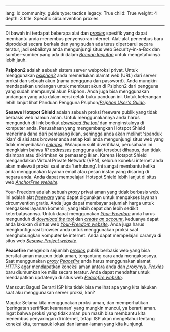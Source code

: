 

---

lang: id
community: guide
type: tactics
legacy: True
child: True
weight: 4
depth: 3
title: Specific circumvention proxies

---

Di bawah ini terdapat beberapa alat dan [*proxies*](/id/glossary#Proxy) spesifik yang dapat membantu anda menembus penyensoran internet. Alat-alat penembus baru diproduksi secara berkala dan yang sudah ada terus diperbarui secara teratur, jadi sebaiknya anda mengunjungi situs web Security-in-a-Box dan sumber-sumber yang ada di dalam [*Bacaan lanjutan*](/id/chapter_8_5) untuk mengetahuinya lebih jauh. 

**Psiphon2** adalah sebuah sistem server webproksi privat. Untuk menggunakan [*psiphon2*](http://www.psiphon.ca/) anda memerlukan alamat web (URL) dari server proksi dan sebuah akun (nama pengguna dan password). Anda mungkin mendapatkan undangan untuk membuat akun di Psiphon2 dari pengguna yang sudah mempunyai akun Psiphon. Anda juga bisa menggunakan undangan yang ada dalam versi cetak buku panduan ini. Untuk keterangan lebih lanjut lihat Panduan Pengguna Psiphon/[*Psiphon User's Guide*](https://sesawe.net/Using-psiphon-2.html).

**Sesawe Hotspot Shield** adalah sebuah proksi freeware publik yang tidak berbasis web namun aman. Untuk menggunakannya anda harus mengunduh di link berikut [*download the tool*](https://sesawe.net/Anchor-Free-Hotspot-Shield.html)  dan menginstalnya di komputer anda. Perusahaan yang mengembangkan Hotspot Shield menerima dana dari pemasang iklan, sehingga anda akan melihat ‘spanduk iklan’ di sisi atas browser anda setiap kali anda mengunjungi situs web yang tidak menyediakan [*enkripsi*](/id/glossary#Encryption).  Walaupun sulit diverifikasi, perusahaan ini mengklaim bahwa [*IP addresses*](/id/glossary#IP_address) pengguna alat tersebut dihapus, dan tidak disimpan atau dikirimkan ke pemasang iklan. Karena Hotspot Shield mengandalkan Virtual Private Network (VPN), seluruh koneksi internet anda akan melewati proksi saat anda ‘terhubung’. Ini sangat membantu ketika anda menggunakan layanan email atau pesan instan yang disaring di negara anda. Anda dapat mempelajari Hotspot Shield lebih lanjut di situs web [*AnchorFree website*](http://www.hotspotshield.com/). 
 
<!--
**Psiphon** adalah pilihan yang bagus jika anda mengenal seseorang yang suka meninggalkan komputer Windowsnya dalam keadaan menyala, bekerja, dan tersambung ke koneksi internet yang tidak mengalami penyensoran di bagian negara yang berbeda. Untuk menggunakan [*Psiphon*](/id/glossary#Psiphon), anda harus meminta orang tersebut untuk mengunduh program dari [*Civisec webpage*](http://psiphon.civisec.org/), install, buatlah sebuah akun untuk anda , dan anda akan dikirimkan [*proxy's*](/id/glossary#Proxy)  
[*IP address*](/id/glossary#IP_address) bersaman dengan 'username' dan 'password'. Ini akan memberi anda akses ke akun personal anda yang terpercaya, aman, personal, web-based circumvention [*proxy*](/id/glossary#Proxy). Sebelum menggunakannya, anda sebaiknya memverikasi [*proxy's*](/id/glossary#Proxy) fingerprint seperti yang telah di bahas di bagian [*Proxi Aman dan Tidak Aman*](/chapter_8_3#Secure_and_insecure_proxies), diatas, dan *Lampiran C* yang terlampir di [*Panduan Pengguna Psiphon*](/id/glossary#Psiphon_users_guide).
-->

Your-Freedom adalah sebuah [*proxy*](/id/glossary#Proxy) privat aman yang tidak berbasis web. Ini adalah alat [*freeware*](/id/glossary#Freeware) yang dapat digunakan untuk mengakses layanan circumvention gratis. Anda juga dapat membayar sejumlah harga untuk mengakses layanan komersil, yang lebih cepat dan lebih sedikit keterbatasannya. Untuk dapat menggunakan [*Your-Freedom*](/id/glossary#Your-Freedom) anda harus mengunduh di [*download  the tool*](http://www.your-freedom.net/index.php?id=3) dan  [*create an account*](http://www.your-freedom.net/index.php?id=170&amp;L=0), keduanya dapat anda lakukan di situs web [*Your-Freedom website*](http://your-freedom.net). Anda juga harus mengkonfigurasi browser anda untuk menggunakan proksi saat menghubungkan komputer ke internet. Anda dapat mempelajari caranya di situs web [*Sesawe Project website*](http://sesawe.net/Using-Your-Freedom.html).

**Peacefire** mengelola sejumlah [*proxies*](/id/glossary#Proxy) publik berbasis web yang bisa bersifat aman maupun tidak aman, tergantung cara anda mengaksesnya. Saat menggunakan [*proxy*](/id/glossary#Proxy)  [*Peacefire*](/id/glossary#Peacefire) anda harus menggunakan alamat  [*HTTPS*](/id/glossary#SSL) agar mendapatkan koneksi aman antara anda dan [*proxy*](/id/glossary#Proxy)nya. [*Proxies*](/id/glossary#Proxy) baru diumumkan ke milis secara teratur. Anda dapat mendaftar untuk mendapatkan updatenya di situs web [*Peacefire website*](http://peacefire.org/). 

<div class="background" markdown="1">
Mansour: Bagus! Berarti ISP kita tidak bisa melihat apa yang kita lakukan saat aku menggunakan server proksi, kan?

Magda: Selama kita menggunakan proksi aman, dan memperhatikan 'peringatan sertifikat keamanan' yang mungkin muncul, ya berarti aman. Ingat bahwa proksi yang tidak aman pun masih bisa membantu kita menembus penyaringan di internet, tetapi ISP akan mengetahui tentang koneksi kita, termasuk lokasi dan laman-laman yang kita kunjungi. 
</div>

